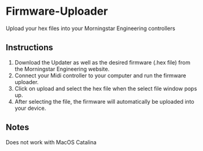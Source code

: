 # Firmware-Uploader
Upload your hex files into your Morningstar Engineering controllers

## Instructions
1. Download the Updater as well as the desired firmware (.hex file) from the Morningstar Engineering website.
2. Connect your Midi controller to your computer and run the firmware uploader.
3. Click on upload and select the hex file when the select file window pops up.
4. After selecting the file, the firmware will automatically be uploaded into your device.


## Notes
Does not work with MacOS Catalina

